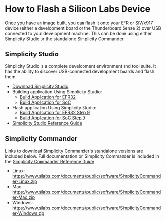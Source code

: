 # How to Flash a Silicon Labs Device

Once you have an image built, you can flash it onto your EFR or SiWx917 device (either a development board or the Thunderboard Sense 2) over USB connected to your development machine. This can be done using either Simplicity Studio or the standalone Simplicity Commander.

## Simplicity Studio

Simplicity Studio is a complete development environment and tool suite. It has the ability to discover USB-connected development boards and flash them.

- [Download Simplicity Studio](https://www.silabs.com/developers/simplicity-studio).
- Building application Using Simplicity Studio:
  - [Build Application for EFR32](/matter/{build-docspace-version}/matter-wifi-run-demo/build-efx32-application-using-studio)
  - [Build Application for SoC](/matter/{build-docspace-version}/matter-wifi-run-demo/build-soc-application-using-studio)
- Flash application Using Simplicity Studio:
  - [Build Application for EFR32 Step 9](/matter/{build-docspace-version}/matter-wifi-run-demo/build-efx32-application-using-studio)
  - [Build Application for SoC Step 9](/matter/{build-docspace-version}/matter-wifi-run-demo/build-soc-application-using-studio)
- [Simplicity Studio Reference Guide](https://docs.silabs.com/simplicity-studio-5-users-guide/latest/ss-5-users-guide-building-and-flashing/flashing)

## Simplicity Commander

Links to download Simplicity Commander's standalone versions are included below. Full documentation on Simplicity Commander is included in the [Simplicity Commander Reference Guide](https://www.silabs.com/documents/public/user-guides/ug162-simplicity-commander-reference-guide.pdf)

- Linux: https://www.silabs.com/documents/public/software/SimplicityCommander-Linux.zip
- Mac: https://www.silabs.com/documents/public/software/SimplicityCommander-Mac.zip
- Windows: https://www.silabs.com/documents/public/software/SimplicityCommander-Windows.zip
